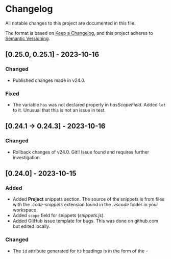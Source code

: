 # Changelog

All notable changes to this project are documented in this file.

The format is based on [Keep a Changelog](https://keepachangelog.com/en/1.0.0/),
and this project adheres to [Semantic Versioning](https://semver.org/spec/v2.0.0.html).

## [0.25.0, 0.25.1] - 2023-10-16

### Changed

- Published changes made in v24.0.

### Fixed

- The variable `has` was not declared properly in *hasScopeField*. Added `let` to it. Unusual that this is not an issue in test.

## [0.24.1 -> 0.24.3] - 2023-10-16

### Changed

- Rollback changes of v24.0. Git!! Issue found and requires further investigation.

## [0.24.0] - 2023-10-15

### Added

- Added **Project** snippets section. The source of the snippets is from files with the *.code-snippets* extension found in the *.vscode* folder in your workspace.
- Added `scope` field for snippets (*snippets.js*).
- Added GitHub issue template for bugs. This was done on github.com but edited locally.

### Changed

- The `id` attribute generated for `h3` headings is in the form of the *<section-id>-<title>*. Now the `title` portion is slugified. This ensures that there are no unwanted characters that can break links for table of contents.
- The `scope` field is shown in tables when there is at least one instance of the field in the **project**, **user** and **vs code** snippet files.
- Updated animated image demonstrating UI to reflect that project snippets are there now also. I used WebP instead of GIF for better compression/quality.
- Some refactoring to improve readability.
- Updated tests to reflect changes.

### Fixed

- There was some whitespace in `<img src="img/screenshots/demo.webp" ...` in the README.md that broke `vsce package`!

## [0.23.0] - 2023-10-14

### Changed

- Updated README. Removed *Installation* section and improved copy.

## [0.22.2] - 2023-10-14

### Fixed

- Escaped backslashes (2 consecutive backslashes) were not appearing correctly in HTML output. e.g a snippet with a `body` of "\\${num};" appears as "\${num}".

### Changed

- Modify *webpack.config.js* to work with Node v18.x. It was throwing a ['ERR_OSSL_EVP_UNSUPPORTED' error](https://stackoverflow.com/questions/69394632/webpack-build-failing-with-err-ossl-evp-unsupported) whose cause is: "it’s likely that your application or a module you’re using is attempting to use an algorithm or key size which is no longer allowed by default with OpenSSL 3.0".
- Updated tests in *formatter.test.js*.
- Updated secret for GitHub Action to publish automatically.

## [0.22.1] - 2022-06-29

### Fixed

- Add "main" and "master" branches to GitHub Action. It did not start for some reason!

## [0.22.0] - 2022-06-29

### Changed

- Update GitHub Action to latest major version (version 1).
- Update *.eslintrc.json* to use `eslint-config-node-roboleary` config.

### Fixed

- Autofixed some mistakes caught by ESLint.

## [0.21.2] - 2022-06-12

### Fixed

- Update vsce to latest.

## [0.21.1] - 2022-06-12

### Fixed

- The `scripts` needed to be updated to work with latest Node. An issue with webpack ERR_OSSL_EVP_UNSUPPORTED.

## [0.21.0] - 2022-06-12

### Added

- Added sponsorship url to `package.json`

## [0.20.2] - 2021-07-05

### Fixed

- Fixed spacing between headings. The text of the *h3* was getting slightly truncated at the top when the tab is less than 800px.

### Changed

- Edited "add-new.jpg" explanation of *add new* command. Changed bg color and made into smaller webp.

## [0.20.1] - 2021-05-09

### Fixed

- Mistake in README about installation.

## [0.20.0] - 2021-05-09

### Changed

- Changed README format.
- Updated demo.gif.

## [0.19.0] - 2021-04-25

### Changed

- Moved "Go to top" floating button to the top right side. Only appears when table of contents is out of view.

## [0.18.0] - 2021-04-24

### Changed

- Moved "Go to top" floating button to the left-hand side. On thr right-hand side, it floats above the action buttons, which could lead to a fat finger mistake.
- Updated add-new.jpg to blend in better with surrounding text. Reduced font-size of text in the figure.

## [0.17.0] - 2021-04-23

### Added

- Delete action.

### Changed

- Edit action to open snippet with the cursor at the first character of the snippet name.
- Improved appearance at different viewport sizes.

## [0.16.0] - 2021-04-22

### Changed

- For edit action, move the cursor to the specified position, as well as reveal the range.

## [0.15.1] - 2021-04-22

### Changed

- Fix typo in README.md.

## [0.15.0] - 2021-04-22

### Changed

- Improved add-new.jpg.
- Small edits in README.md.

## [0.14.0] - 2021-04-22

### Added

- Added *edit* action button to tables.

### Changed

- Updated README with new demo GIF and images.

## [0.13.0] - 2021-03-31

### Changed

- Changed table highlight colors.
- Improved README.

## [0.12.0] - 2021-03-31

### Changed

- Changed the "Add new snippet" command to open up the built-in  "open snippets" quickPick to make it possible to add a snippet to any type of snippet file.
- Changed `toString()` in `snippets.js` to include a new line at the start of the string.
- Edited the README for the "Add new snippet" command. Replaced the GIF with a photo showing the step-by-step actions of adding a new snippet.

## [0.11.0] - 2021-03-30

### Changed

- Improved formatting of `body` in View to show tabs and line breaks. Changed `Formatter.escapeHtml()`.
- Refactored `Snippets` and `SnippetsEditor` to simplify code.

### Added

- Tests: formatter.test.js,  snippet.test.js.

## [0.10.0] - 2021-03-29

### Added

- `Snippets Ranger: Add new snippet` command.

## [0.9.0] - 2021-03-28

### Changed

- Changed loading GIF. This reduced the extension size from 355KB to 62KB.

## [0.8.0] - 2021-01-06

### Added

- Github action to publish to VS Code marketplace and Open VSX.

## [0.7.2] - 2020-11-17

### Fixed

- Always show loading GIF. The reveal animation for the GIF doesn't run, it seems that the thread doesn't get time once it starts the async fetching of snippets!

## [0.7.1] - 2020-11-16

### Fixed

- Introduced a bug when refactoring view.js. Fixed the reference variables.

## [0.7.0] - 2020-11-16

### Added

- To retain the webview content when the panel is not in focus, added `retainContextWhenHidden: true`. This improves rendering time when switching between editor tabs, but requires more resources overall. A necessary tradeoff.
- Added download and install badges to *readme.md*.
- Added a loading screen to show after 3/4 of a second.

### Changed

- Tidied up code to remove remaining ES Lint errors.

## [0.6.0] - 2020-11-12

### Added

- Loading text for webview
- Added a test for the extension

### Fixed

- For Linux, there was an issue with the file path for user extensions, which lead to the extension not loading.

## [0.5.0] - 2020-09-28

### Added

- Added "View Source File" button.
- Added a version of logo as a github sharing picture.

## [0.4.1] - 2020-09-05

### Fixed

- When clicking on one of the Table of Contents links, the paragraph part of the section is obscured when shown. Adjusted margin, so this does not happen.

## [0.4.0] - 2020-09-05

### Added

- Added Demo gif to *README.md*.

### Changed

- Improved styles for light mode, dark mode, and high contrast mode.
- Change title for Extension TOC entries to be the display name of the Extension.
- Changed title for Extension Snippets to be the display name of the Extension.
- Changed languages associated with an extension snippets file into an unordered list (it was a string in a paragraph).

## [0.3.0] - 2020-09-04

### Added

- Go to top link.

### Changed

- Changed logo.
- Changed z-index on h4 so that it slides under h3 and h2 on scroll.
- Added node engines to package.json to stop ES Lint reporting unsupported features errors.
- Update rules ES Lint config.
- Adding formatting of snippets to ensure data is consistent and that the body can be shown on a webpage without formatting issues. Added *snippet.js* which will ensure that *description* is set to blank if it is undefined, and that *body* is always an array. Added *escapeBody()* to *Formatter.js* that will escape markup in the *body* array and concatenate it into a well-formatted string for use in the webview.
- Changed webpack config to minify the stylesheet.

## [0.2.0] - 2020-09-01

### Added

- Show extension snippets in webview.
- Added a Table of Contents.

## [0.1.0] - 2020-08-31

### Added

- Initial release. Shows user and app snippets.
